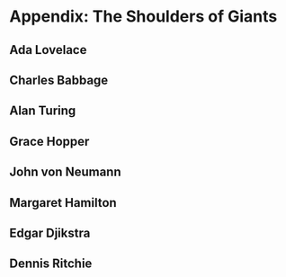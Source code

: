 # Appendix: The Shoulders of Giants

## Ada Lovelace
## Charles Babbage
## Alan Turing
## Grace Hopper
## John von Neumann
## Margaret Hamilton
## Edgar Djikstra
## Dennis Ritchie
